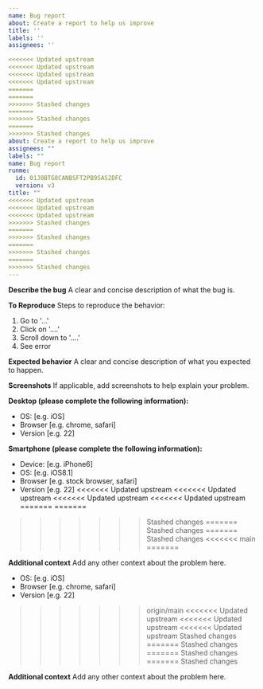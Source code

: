 ```yaml
---
name: Bug report
about: Create a report to help us improve
title: ''
labels: ''
assignees: ''

<<<<<<< Updated upstream
<<<<<<< Updated upstream
<<<<<<< Updated upstream
<<<<<<< Updated upstream
=======
=======
>>>>>>> Stashed changes
=======
>>>>>>> Stashed changes
=======
>>>>>>> Stashed changes
about: Create a report to help us improve
assignees: ""
labels: ""
name: Bug report
runme:
  id: 01J0BTG8CANBSFT2PB9SAS2DFC
  version: v3
title: ""
<<<<<<< Updated upstream
<<<<<<< Updated upstream
<<<<<<< Updated upstream
>>>>>>> Stashed changes
=======
>>>>>>> Stashed changes
=======
>>>>>>> Stashed changes
=======
>>>>>>> Stashed changes
---
```


**Describe the bug**
A clear and concise description of what the bug is.

**To Reproduce**
Steps to reproduce the behavior:

1. Go to '...'
2. Click on '....'
3. Scroll down to '....'
4. See error

**Expected behavior**
A clear and concise description of what you expected to happen.

**Screenshots**
If applicable, add screenshots to help explain your problem.

**Desktop (please complete the following information):**
 - OS: [e.g. iOS]
 - Browser [e.g. chrome, safari]
 - Version [e.g. 22]

**Smartphone (please complete the following information):**
 - Device: [e.g. iPhone6]
 - OS: [e.g. iOS8.1]
 - Browser [e.g. stock browser, safari]
 - Version [e.g. 22]
<<<<<<< Updated upstream
<<<<<<< Updated upstream
<<<<<<< Updated upstream
<<<<<<< Updated upstream
=======
=======
>>>>>>> Stashed changes
=======
>>>>>>> Stashed changes
=======
>>>>>>> Stashed changes
<<<<<<< main
=======

**Additional context**
Add any other context about the problem here.

- OS: [e.g. iOS]
- Browser [e.g. chrome, safari]
- Version [e.g. 22]
>>>>>>> origin/main
<<<<<<< Updated upstream
<<<<<<< Updated upstream
<<<<<<< Updated upstream
>>>>>>> Stashed changes
=======
>>>>>>> Stashed changes
=======
>>>>>>> Stashed changes
=======
>>>>>>> Stashed changes

**Additional context**
Add any other context about the problem here.
